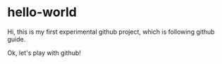 # hello-world

Hi, this is my first experimental github project, which is following github guide.

Ok, let's play with github!
